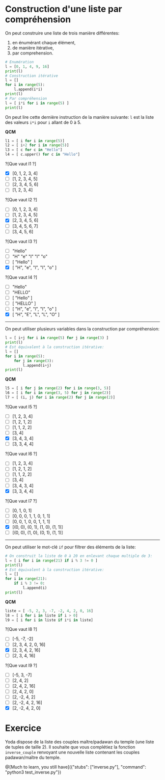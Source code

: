 # Construction d'une liste par compréhension

On peut construire une liste de trois manière différentes:
1. en énumérant chaque élément,
1. de manière itérative,
1. par comprehension.

```python runnable
# Enumération
l = [0, 1, 4, 9, 16]
print(l)
# Construction itérative
l = []
for i in range(5):
    l.append(i*i)
print(l)
# Par compréhension
l = [ i*i for i in range(5) ]
print(l)
```
On peut lire cette dernière instruction de la manière suivante: `l` est la liste des valeurs `i*i` pour `i` allant de 0 à 5.

**QCM**

```python
l1 = [ i for i in range(5)]
l2 = [ i+2 for i in range(5)]
l3 = [ c for c in "Hello"]
l4 = [ c.upper() for c in "Hello"]
```

?[Que vaut l1 ?]
-[X] [0, 1, 2, 3, 4]
-[ ] [1, 2, 3, 4, 5]
-[ ] [2, 3, 4, 5, 6]
-[ ] [1, 2, 3, 4]

?[Que vaut l2 ?]
-[ ] [0, 1, 2, 3, 4]
-[ ] [1, 2, 3, 4, 5]
-[X] [2, 3, 4, 5, 6]
-[ ] [3, 4, 5, 6, 7]
-[ ] [3, 4, 5, 6]

?[Que vaut l3 ?]
-[ ] "Hello"
-[ ] "H" "e" "l" "l" "o"
-[ ] [ "Hello" ]
-[X] [ "H", "e", "l", "l", "o" ]

?[Que vaut l4 ?]
-[ ] "Hello"
-[ ] "HELLO"
-[ ] [ "Hello" ]
-[ ] [ "HELLO" ]
-[ ] [ "H", "e", "l", "l", "o" ]
-[X] [ "H", "E", "L", "L", "O" ]

---

On peut utiliser plusieurs variables dans la construction par compréhension:

```python runnable
l = [ i+j for i in range(5) for j in range(3) ]
print(l)
# Est équivalent à la construction itérative:
l = []
for i in range(5):
    for j in range(3):
        l.append(i+j)
print(l)
```

**QCM**

```python
l5 = [ i for j in range(2) for i in range(3, 5)]
l6 = [ i for i in range(3, 5) for j in range(2)]
l7 = [ (i, j) for i in range(2) for j in range(2)]
```
?[Que vaut l5 ?]
-[ ] [1, 2, 3, 4]
-[ ] [1, 2, 1, 2]
-[ ] [1, 1, 2, 2]
-[ ] [3, 4]
-[X] [3, 4, 3, 4]
-[ ] [3, 3, 4, 4]

?[Que vaut l6 ?]
-[ ] [1, 2, 3, 4]
-[ ] [1, 2, 1, 2]
-[ ] [1, 1, 2, 2]
-[ ] [3, 4]
-[ ] [3, 4, 3, 4]
-[X] [3, 3, 4, 4]

?[Que vaut l7 ?]
-[ ] [0, 1, 0, 1]
-[ ] [0, 0, 0, 1, 1, 0, 1, 1]
-[ ] [0, 0, 1, 0, 0, 1, 1, 1]
-[X] [(0, 0), (0, 1), (1, 0), (1, 1)]
-[ ] [(0, 0), (1, 0), (0, 1), (1, 1)]

---

On peut utiliser le mot-clé `if` pour filtrer des éléments de la liste:

```python runnable
# On construit la liste de 0 à 20 en enlevant chaque multiple de 3:
l = [ i for i in range(21) if i % 3 != 0 ]
print(l)
# Est équivalent à la construction itérative:
l = []
for i in range(21):
    if i % 3 != 0:
        l.append(i)
print(l)
```

**QCM**

```python
liste = [ -5, 2, 3, -7, -2, 4, 2, 0, 16]
l8 = [ i for i in liste if i > 0]
l9 = [ i for i in liste if i*i in liste]
```

?[Que vaut l8 ?]
-[ ] [-5, -7, -2]
-[ ] [2, 3, 4, 2, 0, 16]
-[X] [2, 3, 4, 2, 16]
-[ ] [2, 3, 4, 16]

?[Que vaut l9 ?]
-[ ] [-5, 3, -7]
-[ ] [2, 4, 2]
-[ ] [2, 4, 2, 16]
-[ ] [2, 4, 2, 0]
-[ ] [2, -2, 4, 2]
-[ ] [2, -2, 4, 2, 16]
-[X] [2, -2, 4, 2, 0]

# Exercice

Yoda dispose de la liste des couples maître/padawan du temple (une liste de tuples de taille 2). Il souhaite que vous complétiez la fonction `inverse_couple` 
renvoyant une nouvelle liste contenant les couples padawan/maître du temple.

@[Much to learn, you still have]({"stubs": ["inverse.py"], "command": "python3 test_inverse.py"})